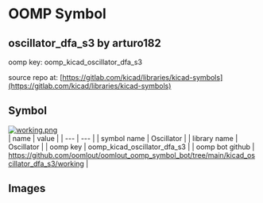 # OOMP Symbol  
## oscillator_dfa_s3  by arturo182  
  
oomp key: oomp_kicad_oscillator_dfa_s3  
  
source repo at: [https://gitlab.com/kicad/libraries/kicad-symbols](https://gitlab.com/kicad/libraries/kicad-symbols)  
## Symbol  
  
[![working.png](working_600.png)](working.png)  
| name | value | 
| --- | --- | 
| symbol name | Oscillator | 
| library name | Oscillator | 
| oomp key | oomp_kicad_oscillator_dfa_s3 | 
| oomp bot github | https://github.com/oomlout/oomlout_oomp_symbol_bot/tree/main/kicad_oscillator_dfa_s3/working | 
## Images  
